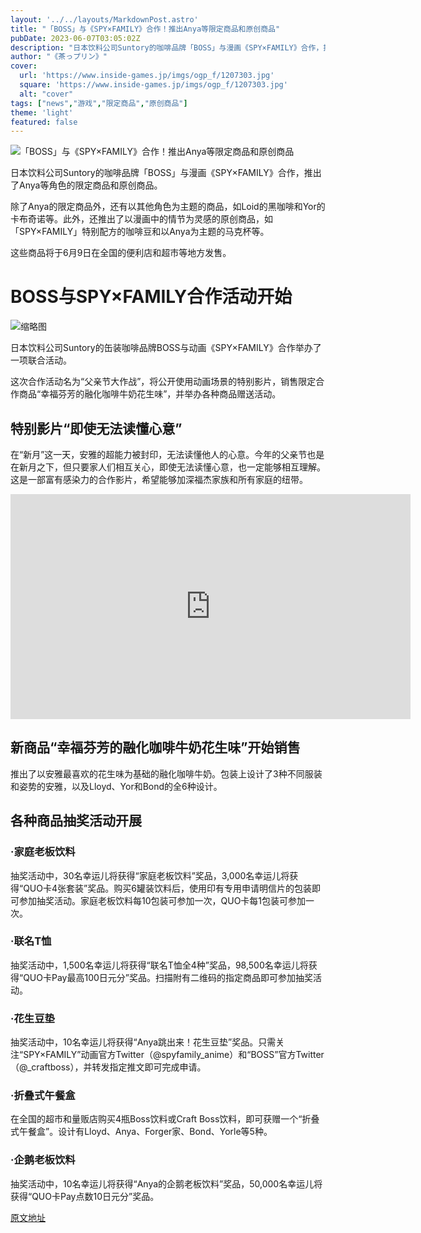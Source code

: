 ```yaml
---
layout: '../../layouts/MarkdownPost.astro'
title: "「BOSS」与《SPY×FAMILY》合作！推出Anya等限定商品和原创商品"
pubDate: 2023-06-07T03:05:02Z
description: "日本饮料公司Suntory的咖啡品牌「BOSS」与漫画《SPY×FAMILY》合作，推出了Anya等角色的限定商品和原创商品。"
author: "《茶っプリン》"
cover:
  url: 'https://www.inside-games.jp/imgs/ogp_f/1207303.jpg'
  square: 'https://www.inside-games.jp/imgs/ogp_f/1207303.jpg'
  alt: "cover"
tags: ["news","游戏","限定商品","原创商品"]
theme: 'light'
featured: false
---
```


![「BOSS」与《SPY×FAMILY》合作！推出Anya等限定商品和原创商品](https://www.inside-games.jp/imgs/ogp_f/1207303.jpg)

日本饮料公司Suntory的咖啡品牌「BOSS」与漫画《SPY×FAMILY》合作，推出了Anya等角色的限定商品和原创商品。

除了Anya的限定商品外，还有以其他角色为主题的商品，如Loid的黑咖啡和Yor的卡布奇诺等。此外，还推出了以漫画中的情节为灵感的原创商品，如「SPY×FAMILY」特别配方的咖啡豆和以Anya为主题的马克杯等。

这些商品将于6月9日在全国的便利店和超市等地方发售。

# BOSS与SPY×FAMILY合作活动开始

![缩略图](https://www.inside-games.jp/imgs/zoom/1207301.jpg)

日本饮料公司Suntory的缶装咖啡品牌BOSS与动画《SPY×FAMILY》合作举办了一项联合活动。

这次合作活动名为“父亲节大作战”，将公开使用动画场景的特别影片，销售限定合作商品“幸福芬芳的融化咖啡牛奶花生味”，并举办各种商品赠送活动。

## 特别影片“即使无法读懂心意”

在“新月”这一天，安雅的超能力被封印，无法读懂他人的心意。今年的父亲节也是在新月之下，但只要家人们相互关心，即使无法读懂心意，也一定能够相互理解。这是一部富有感染力的合作影片，希望能够加深福杰家族和所有家庭的纽带。

<iframe src="https://www.youtube.com/embed/Wsb7aVUwvl0?rel=0" width="640" height="360" max-width="100%" frameborder="0" allow="accelerometer; autoplay; encrypted-media; gyroscope; picture-in-picture" allowfullscreen=""></iframe>

## 新商品“幸福芬芳的融化咖啡牛奶花生味”开始销售

推出了以安雅最喜欢的花生味为基础的融化咖啡牛奶。包装上设计了3种不同服装和姿势的安雅，以及Lloyd、Yor和Bond的全6种设计。
## 各种商品抽奖活动开展

### ·家庭老板饮料

抽奖活动中，30名幸运儿将获得“家庭老板饮料”奖品，3,000名幸运儿将获得“QUO卡4张套装”奖品。购买6罐装饮料后，使用印有专用申请明信片的包装即可参加抽奖活动。家庭老板饮料每10包装可参加一次，QUO卡每1包装可参加一次。

### ·联名T恤

抽奖活动中，1,500名幸运儿将获得“联名T恤全4种”奖品，98,500名幸运儿将获得“QUO卡Pay最高100日元分”奖品。扫描附有二维码的指定商品即可参加抽奖活动。

### ·花生豆垫

抽奖活动中，10名幸运儿将获得“Anya跳出来！花生豆垫”奖品。只需关注“SPY×FAMILY”动画官方Twitter（@spyfamily_anime）和“BOSS”官方Twitter（@_craftboss），并转发指定推文即可完成申请。

### ·折叠式午餐盒

在全国的超市和量贩店购买4瓶Boss饮料或Craft Boss饮料，即可获赠一个“折叠式午餐盒”。设计有Lloyd、Anya、Forger家、Bond、Yorle等5种。

### ·企鹅老板饮料

抽奖活动中，10名幸运儿将获得“Anya的企鹅老板饮料”奖品，50,000名幸运儿将获得“QUO卡Pay点数10日元分”奖品。

  [原文地址](https://www.inside-games.jp/article/2023/06/07/146405.html)